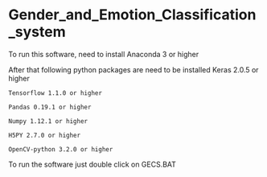 # Gender_and_Emotion_Classification_system

To run this software, need to install Anaconda 3 or higher

After that following python packages are need to be installed 
 	Keras 2.0.5 or higher
  
 	Tensorflow 1.1.0 or higher
  
 	Pandas 0.19.1 or higher
  
 	Numpy 1.12.1 or higher
  
 	H5PY 2.7.0 or higher
  
 	OpenCV-python 3.2.0 or higher


To run the software just double click on GECS.BAT
